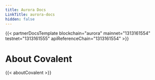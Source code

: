 ```yaml
---
title: Aurora Docs
LinkTitle: aurora-docs
hidden: false
---
```


{{< partnerDocsTemplate blockchain="aurora" mainnet="1313161554" testnet="1313161555" apiReferenceChain="1313161554" >}}
&nbsp;
# About Covalent
{{< aboutCovalent >}}
